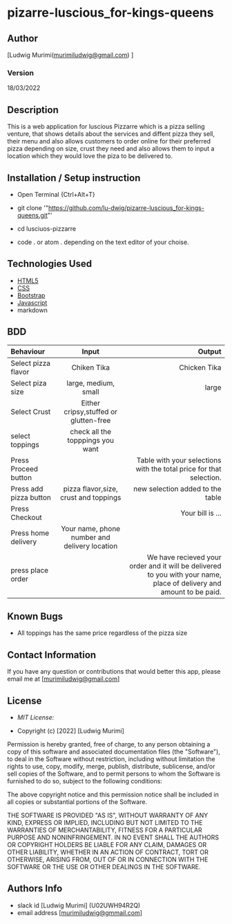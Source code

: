 # pizarre-luscious_for-kings-queens


## Author

[Ludwig Murimi(murimiludwig@gmail.com) ]

### Version
18/03/2022

## Description

This is a web application for luscious Pizzarre which is a pizza selling venture, that shows details about the services and diffent pizza they sell, their menu and also allows customers to order online for their preferred pizza depending on size, crust they need and also allows them to input a location which they would love the piza to be delivered to. 


## Installation / Setup instruction
* Open Terminal {Ctrl+Alt+T}

* git clone '"https://github.com/lu-dwig/pizarre-luscious_for-kings-queens.git"'

* cd lusciuos-pizzarre

* code . or atom . depending on the text editor of your choise.

## Technologies Used

* [HTML5](https://github.com/topics/html5)
* [CSS](https://github.com/topics/css3)
* [Bootstrap](https://github.com/topics/bootstrap)
* [Javascript](https://github.com/topics/javascript)
* markdown


## BDD
| Behaviour      | Input        | Output       |
| :------------- | :----------: | -----------: |
|  Select pizza flavor  |   Chiken Tika |   Chicken Tika   |
| Select piza size  | large, medium, small |  large  |
| Select Crust   |  Either cripsy,stuffed or glutten-free  |     |
| select toppings  |  check all the topppings you want     |     |
| Press Proceed button |     | Table with your selections with the total price for that selection.|
| Press add pizza button | pizza flavor,size, crust and toppings   | new selection added to the table|
| Press Checkout |     | Your bill is ...  |
| Press home delivery | Your name, phone number and delivery location     |  |
| press place order| | We have recieved your order and it will be delivered to you with your name, place of delivery and amount to be paid.|

## Known Bugs

* All toppings has the same price regardless of the pizza size

## Contact Information 

If you have any question or contributions that would better this app, please email me at [murimiludwig@gmail.com]

## License

* *MIT License:*

* Copyright (c) [2022] [Ludwig Murimi]

Permission is hereby granted, free of charge, to any person obtaining a copy
of this software and associated documentation files (the "Software"), to deal
in the Software without restriction, including without limitation the rights
to use, copy, modify, merge, publish, distribute, sublicense, and/or sell
copies of the Software, and to permit persons to whom the Software is
furnished to do so, subject to the following conditions:

The above copyright notice and this permission notice shall be included in all
copies or substantial portions of the Software.

THE SOFTWARE IS PROVIDED "AS IS", WITHOUT WARRANTY OF ANY KIND, EXPRESS OR
IMPLIED, INCLUDING BUT NOT LIMITED TO THE WARRANTIES OF MERCHANTABILITY,
FITNESS FOR A PARTICULAR PURPOSE AND NONINFRINGEMENT. IN NO EVENT SHALL THE
AUTHORS OR COPYRIGHT HOLDERS BE LIABLE FOR ANY CLAIM, DAMAGES OR OTHER
LIABILITY, WHETHER IN AN ACTION OF CONTRACT, TORT OR OTHERWISE, ARISING FROM,
OUT OF OR IN CONNECTION WITH THE SOFTWARE OR THE USE OR OTHER DEALINGS IN THE
SOFTWARE.

## Authors Info

 * slack id [Ludwig Murimi]
(U02UWH94R2Q)
 * email address [murimiludwig@gmmail.com] 
 
